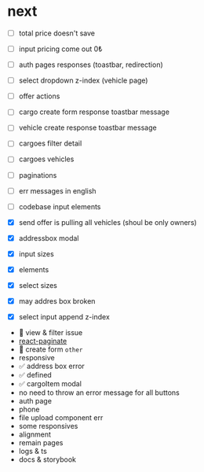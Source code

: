 # next
- [ ] total price doesn't save 
- [ ] input pricing come out 0₺ 
- [ ] auth pages responses (toastbar, redirection)
- [ ] select dropdown  z-index (vehicle page)

- [ ] offer actions

- [ ] cargo create form response toastbar message
- [ ] vehicle create response toastbar message

- [ ] cargoes filter detail
- [ ] cargoes vehicles

- [ ] paginations  

- [ ] err messages in english 
- [ ] codebase input elements

- [x] send offer is pulling all vehicles (shoul be only owners)

- [x] addressbox modal
- [x] input sizes  
- [x] elements
- [x] select sizes
- [x] may addres box broken
- [x] select input append z-index

- 🧊 view & filter issue
- [react-paginate](https://github.com/AdeleD/react-paginate)
- 🧊 create form `other`
- responsive
- ✅ address box error
- ✅ defined
- ✅ cargoItem modal
- no need to throw an error message for all buttons
- auth page
- phone
- file upload component err 
- some responsives 
- alignment
- remain pages
- logs & ts
- docs & storybook